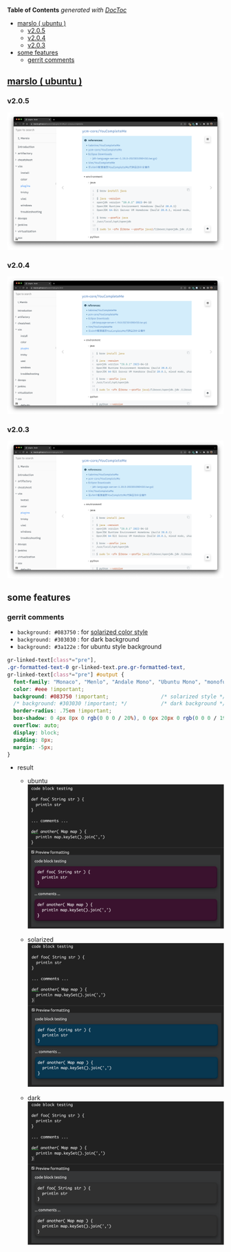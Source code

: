 <!-- START doctoc generated TOC please keep comment here to allow auto update -->
<!-- DON'T EDIT THIS SECTION, INSTEAD RE-RUN doctoc TO UPDATE -->
**Table of Contents**  *generated with [DocToc](https://github.com/thlorenz/doctoc)*

- [marslo ( ubuntu )](#marslo--ubuntu-)
  - [v2.0.5](#v205)
  - [v2.0.4](#v204)
  - [v2.0.3](#v203)
- [some features](#some-features)
  - [gerrit comments](#gerrit-comments)

<!-- END doctoc generated TOC please keep comment here to allow auto update -->

## [marslo ( ubuntu )](https://userstyles.world/style/5264/marslo-ubuntu)

### v2.0.5

![Recursive Sans Linear Static (sans) + Rec Mono Casual(mono) in gitbook](screenshots/font-ubuntu-v2.0.5-marslo.png)

### v2.0.4

![Ubuntu (sans) + Rec Mono Casual(mono) in gitbook](screenshots/font-ubuntu-v2.0.4-marslo.png)

### v2.0.3

![Recursive (sans) + Rec Mono Casual(mono) in gitbook](screenshots/font-ubuntu-v2.0.3-marslo.png)

## some features
### gerrit comments

- `background: #083750` : for [solarized color style](https://ethanschoonover.com/solarized/)
- `background: #303030` : for dark background
- `background: #3a122e` : for ubuntu style background

```css
gr-linked-text[class*="pre"],
.gr-formatted-text-0 gr-linked-text.pre.gr-formatted-text,
gr-linked-text[class*="pre"] #output {
  font-family: "Monaco", "Menlo", "Andale Mono", "Ubuntu Mono", "monofur", "Consolas" !important;
  color: #eee !important;
  background: #083750 !important;                 /* solarized style */
  /* background: #303030 !important; */           /* dark background */
  border-radius: .75em !important;
  box-shadow: 0 4px 8px 0 rgb(0 0 0 / 20%), 0 6px 20px 0 rgb(0 0 0 / 19%);
  overflow: auto;
  display: block;
  padding: 8px;
  margin: -5px;
}
```

- result
  - ubuntu
    ![ubuntu](./screenshots/gerrit-comments-ubuntu.png)

  - solarized
    ![solarized](./screenshots/gerrit-comments-solarized.png)

  - dark
    ![dark](./screenshots/gerrit-comments-dark.png)

